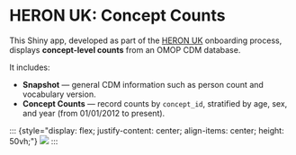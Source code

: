 
# HERON UK: Concept Counts

This Shiny app, developed as part of the [HERON UK](https://heron-uk.github.io/heron-uk/) onboarding process, displays **concept-level counts** from an OMOP CDM database.

It includes:

- **Snapshot** — general CDM information such as person count and vocabulary version.  
- **Concept Counts** — record counts by `concept_id`, stratified by age, sex, and year (from 01/01/2012 to present).

::: {style="display: flex; justify-content: center; align-items: center; height: 50vh;"}
<img src="hdruk_logo.svg" style="max-width: 200px; height: auto;"/>
:::
